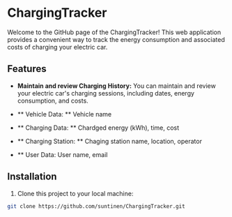 # ChargingTracker

Welcome to the GitHub page of the ChargingTracker! This web application provides a convenient way to track the energy consumption and associated costs of charging your electric car.

## Features

- **Maintain and review Charging History:** You can maintain and review your electric car's  charging sessions, including dates, energy consumption, and costs.

- ** Vehicle Data: ** Vehicle name
- ** Charging Data: ** Chardged energy (kWh), time, cost
- ** Charging Station: ** Chaging station name, location, operator
- ** User Data: User name, email


## Installation

1. Clone this project to your local machine:

```bash
git clone https://github.com/suntinen/ChargingTracker.git
